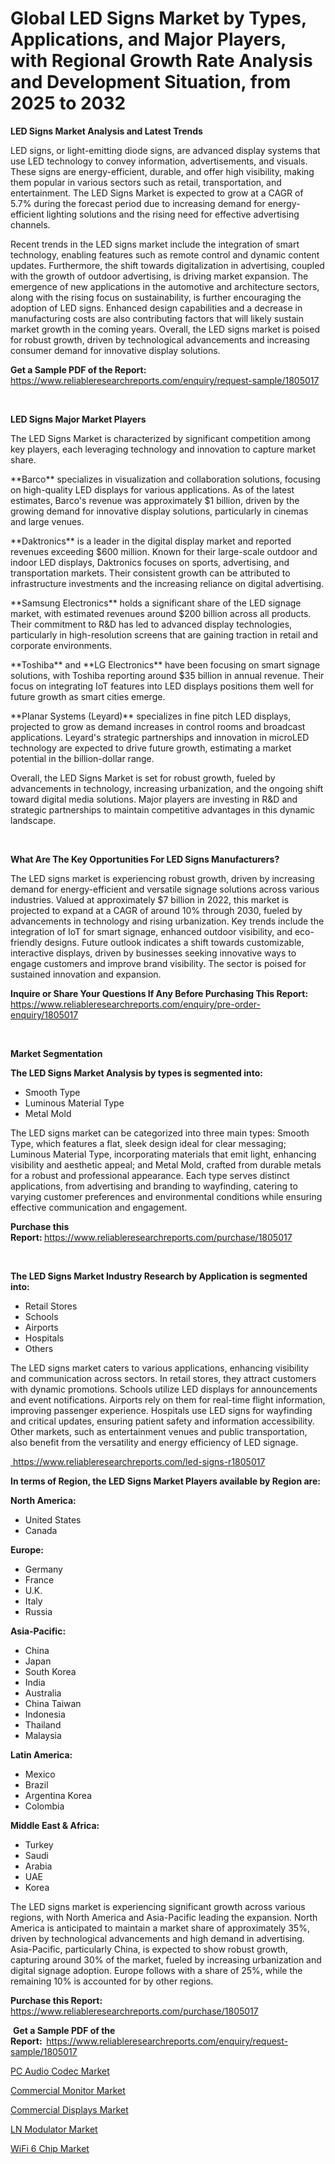 <p><h1>Global LED Signs Market by Types, Applications, and Major Players, with Regional Growth Rate Analysis and Development Situation, from 2025 to 2032</h1></p><p><strong>LED Signs Market Analysis and Latest Trends</strong></p>
<p><p>LED signs, or light-emitting diode signs, are advanced display systems that use LED technology to convey information, advertisements, and visuals. These signs are energy-efficient, durable, and offer high visibility, making them popular in various sectors such as retail, transportation, and entertainment. The LED Signs Market is expected to grow at a CAGR of 5.7% during the forecast period due to increasing demand for energy-efficient lighting solutions and the rising need for effective advertising channels.</p><p>Recent trends in the LED signs market include the integration of smart technology, enabling features such as remote control and dynamic content updates. Furthermore, the shift towards digitalization in advertising, coupled with the growth of outdoor advertising, is driving market expansion. The emergence of new applications in the automotive and architecture sectors, along with the rising focus on sustainability, is further encouraging the adoption of LED signs. Enhanced design capabilities and a decrease in manufacturing costs are also contributing factors that will likely sustain market growth in the coming years. Overall, the LED signs market is poised for robust growth, driven by technological advancements and increasing consumer demand for innovative display solutions.</p></p>
<p><strong>Get a Sample PDF of the Report:&nbsp;</strong> <a href="https://www.reliableresearchreports.com/enquiry/request-sample/1805017?utm_campaign=13&utm_medium=2&utm_source=Github&utm_content=ia&utm_term=06042025&utm_id=led-signs">https://www.reliableresearchreports.com/enquiry/request-sample/1805017</a></p>
<p>&nbsp;</p>
<p><strong>LED Signs Major Market Players</strong></p>
<p><p>The LED Signs Market is characterized by significant competition among key players, each leveraging technology and innovation to capture market share. </p><p>**Barco** specializes in visualization and collaboration solutions, focusing on high-quality LED displays for various applications. As of the latest estimates, Barco's revenue was approximately $1 billion, driven by the growing demand for innovative display solutions, particularly in cinemas and large venues.</p><p>**Daktronics** is a leader in the digital display market and reported revenues exceeding $600 million. Known for their large-scale outdoor and indoor LED displays, Daktronics focuses on sports, advertising, and transportation markets. Their consistent growth can be attributed to infrastructure investments and the increasing reliance on digital advertising.</p><p>**Samsung Electronics** holds a significant share of the LED signage market, with estimated revenues around $200 billion across all products. Their commitment to R&D has led to advanced display technologies, particularly in high-resolution screens that are gaining traction in retail and corporate environments.</p><p>**Toshiba** and **LG Electronics** have been focusing on smart signage solutions, with Toshiba reporting around $35 billion in annual revenue. Their focus on integrating IoT features into LED displays positions them well for future growth as smart cities emerge.</p><p>**Planar Systems (Leyard)** specializes in fine pitch LED displays, projected to grow as demand increases in control rooms and broadcast applications. Leyard's strategic partnerships and innovation in microLED technology are expected to drive future growth, estimating a market potential in the billion-dollar range.</p><p>Overall, the LED Signs Market is set for robust growth, fueled by advancements in technology, increasing urbanization, and the ongoing shift toward digital media solutions. Major players are investing in R&D and strategic partnerships to maintain competitive advantages in this dynamic landscape.</p></p>
<p>&nbsp;</p>
<p><strong>What Are The Key Opportunities For LED Signs Manufacturers?</strong></p>
<p><p>The LED signs market is experiencing robust growth, driven by increasing demand for energy-efficient and versatile signage solutions across various industries. Valued at approximately $7 billion in 2022, this market is projected to expand at a CAGR of around 10% through 2030, fueled by advancements in technology and rising urbanization. Key trends include the integration of IoT for smart signage, enhanced outdoor visibility, and eco-friendly designs. Future outlook indicates a shift towards customizable, interactive displays, driven by businesses seeking innovative ways to engage customers and improve brand visibility. The sector is poised for sustained innovation and expansion.</p></p>
<p><strong>Inquire or Share Your Questions If Any Before Purchasing This Report:</strong> <a href="https://www.reliableresearchreports.com/enquiry/pre-order-enquiry/1805017?utm_campaign=13&utm_medium=2&utm_source=Github&utm_content=ia&utm_term=06042025&utm_id=led-signs">https://www.reliableresearchreports.com/enquiry/pre-order-enquiry/1805017</a></p>
<p>&nbsp;</p>
<p><strong>Market Segmentation</strong></p>
<p><strong>The LED Signs Market Analysis by types is segmented into:</strong></p>
<p><ul><li>Smooth Type</li><li>Luminous Material Type</li><li>Metal Mold</li></ul></p>
<p><p>The LED signs market can be categorized into three main types: Smooth Type, which features a flat, sleek design ideal for clear messaging; Luminous Material Type, incorporating materials that emit light, enhancing visibility and aesthetic appeal; and Metal Mold, crafted from durable metals for a robust and professional appearance. Each type serves distinct applications, from advertising and branding to wayfinding, catering to varying customer preferences and environmental conditions while ensuring effective communication and engagement.</p></p>
<p><strong>Purchase this Report:&nbsp;</strong><a href="https://www.reliableresearchreports.com/purchase/1805017?utm_campaign=13&utm_medium=2&utm_source=Github&utm_content=ia&utm_term=06042025&utm_id=led-signs">https://www.reliableresearchreports.com/purchase/1805017</a></p>
<p>&nbsp;</p>
<p><strong>The LED Signs Market Industry Research by Application is segmented into:</strong></p>
<p><ul><li>Retail Stores</li><li>Schools</li><li>Airports</li><li>Hospitals</li><li>Others</li></ul></p>
<p><p>The LED signs market caters to various applications, enhancing visibility and communication across sectors. In retail stores, they attract customers with dynamic promotions. Schools utilize LED displays for announcements and event notifications. Airports rely on them for real-time flight information, improving passenger experience. Hospitals use LED signs for wayfinding and critical updates, ensuring patient safety and information accessibility. Other markets, such as entertainment venues and public transportation, also benefit from the versatility and energy efficiency of LED signage.</p></p>
<p><a href="https://www.reliableresearchreports.com/led-signs-r1805017?utm_campaign=13&utm_medium=2&utm_source=Github&utm_content=ia&utm_term=06042025&utm_id=led-signs">&nbsp;https://www.reliableresearchreports.com/led-signs-r1805017</a></p>
<p><strong>In terms of Region, the LED Signs Market Players available by Region are:</strong></p>
<p>
    <p> <strong> North America: </strong>
        <ul>
            <li>United States</li>
            <li>Canada</li>
        </ul>
        </p> 
    <p> <strong> Europe: </strong>
        <ul>
            <li>Germany</li>
            <li>France</li>
            <li>U.K.</li>
            <li>Italy</li>
            <li>Russia</li>
        </ul>
        </p> 
    <p> <strong> Asia-Pacific: </strong>
        <ul>
            <li>China</li>
            <li>Japan</li>
            <li>South Korea</li>
            <li>India</li>
            <li>Australia</li>
            <li>China Taiwan</li>
            <li>Indonesia</li>
            <li>Thailand</li>
            <li>Malaysia</li>
        </ul>
        </p> 
    <p> <strong> Latin America: </strong>
        <ul>
            <li>Mexico</li>
            <li>Brazil</li>
            <li>Argentina Korea</li>
            <li>Colombia</li>
        </ul>
        </p> 
    <p> <strong> Middle East & Africa: </strong>
        <ul>
            <li>Turkey</li>
            <li>Saudi</li>
            <li>Arabia</li>
            <li>UAE</li>
            <li>Korea</li>
        </ul>
    </p>
    </p>
<p><p>The LED signs market is experiencing significant growth across various regions, with North America and Asia-Pacific leading the expansion. North America is anticipated to maintain a market share of approximately 35%, driven by technological advancements and high demand in advertising. Asia-Pacific, particularly China, is expected to show robust growth, capturing around 30% of the market, fueled by increasing urbanization and digital signage adoption. Europe follows with a share of 25%, while the remaining 10% is accounted for by other regions.</p></p>
<p><strong>Purchase this Report: </strong><a href="https://www.reliableresearchreports.com/purchase/1805017?utm_campaign=13&utm_medium=2&utm_source=Github&utm_content=ia&utm_term=06042025&utm_id=led-signs">https://www.reliableresearchreports.com/purchase/1805017</a></p>
<p>&nbsp;<strong>Get a Sample PDF of the Report:&nbsp;&nbsp;</strong><a href="https://www.reliableresearchreports.com/enquiry/request-sample/1805017?utm_campaign=13&utm_medium=2&utm_source=Github&utm_content=ia&utm_term=06042025&utm_id=led-signs">https://www.reliableresearchreports.com/enquiry/request-sample/1805017</a></p>
<p><strong></strong></p>
<p><p><a href="https://github.com/gorbaicodaro/Market-Research-Report-List-1/blob/main/pc-audio-codec-market.md?utm_campaign=13&utm_medium=2&utm_source=Github&utm_content=ia&utm_term=06042025&utm_id=led-signs">PC Audio Codec Market</a></p><p><a href="https://github.com/seemagarbeha/Market-Research-Report-List-1/blob/main/commercial-monitor-market.md?utm_campaign=13&utm_medium=2&utm_source=Github&utm_content=ia&utm_term=06042025&utm_id=led-signs">Commercial Monitor Market</a></p><p><a href="https://github.com/mafeasavzal/Market-Research-Report-List-1/blob/main/commercial-displays-market.md?utm_campaign=13&utm_medium=2&utm_source=Github&utm_content=ia&utm_term=06042025&utm_id=led-signs">Commercial Displays Market</a></p><p><a href="https://github.com/sarialahipff/Market-Research-Report-List-1/blob/main/ln-modulator-market.md?utm_campaign=13&utm_medium=2&utm_source=Github&utm_content=ia&utm_term=06042025&utm_id=led-signs">LN Modulator Market</a></p><p><a href="https://github.com/edderkoliso1/Market-Research-Report-List-1/blob/main/wifi-6-chip-market.md?utm_campaign=13&utm_medium=2&utm_source=Github&utm_content=ia&utm_term=06042025&utm_id=led-signs">WiFi 6 Chip Market</a></p></p>
